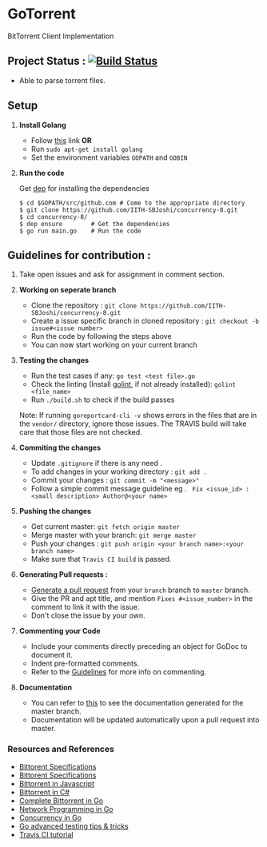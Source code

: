 # GoTorrent
BitTorrent Client Implementation

## Project Status : [![Build Status](https://travis-ci.com/IITH-SBJoshi/concurrency-8.svg?token=PzczDKzHVxyhM8id75xo&branch=master)](https://travis-ci.com/IITH-SBJoshi/concurrency-8)
- Able to parse torrent files.

## Setup
1. **Install Golang**
	- Follow [this](https://golang.org/doc/install) link **OR**
	- Run ```sudo apt-get install golang```
	- Set the environment variables `GOPATH` and `GOBIN`
2. **Run the code**
	
	Get [dep](https://github.com/golang/dep) for installing the dependencies
	```
	$ cd $GOPATH/src/github.com # Come to the appropriate directory
	$ git clone https://github.com/IITH-SBJoshi/concurrency-8.git
	$ cd concurrency-8/
	$ dep ensure		# Get the dependencies
	$ go run main.go	# Run the code
	```

## Guidelines for contribution :
1. Take open issues and ask for assignment in comment section.
2. **Working on seperate branch**
	- Clone the repository : ```git clone https://github.com/IITH-SBJoshi/concurrency-8.git```
	- Create a issue specific branch in cloned repository : ```git checkout -b issue#<issue number>```
	- Run the code by following the steps above
	- You can now start working on your current branch
3. **Testing the changes**
	- Run the test cases if any: ```go test <test file>.go```
	- Check the linting (Install [golint](https://github.com/golang/lint), if not already installed): ```golint <file_name>```
	- Run `./build.sh` to check if the build passes

	Note: If running `goreportcard-cli -v` shows errors in the files that are in the `vendor/` directory, ignore those issues. The TRAVIS build will take care that those files are not checked.
4. **Commiting the changes**
	- Update ```.gitignore``` if there is any need .
	- To add changes in your working directory : ```git add .```
	- Commit your changes : ```git commit -m "<message>"```
	- Follow a simple commit message guideline eg . ``` Fix <issue_id> : <small description> Author@<your name>```
5. **Pushing the changes**
	- Get current master: `git fetch origin master`
	- Merge master with your branch: `git merge master`
	- Push your changes : ```git push origin <your branch name>:<your branch name>```
	- Make sure that ```Travis CI build``` is passed.
6. **Generating Pull requests :**
	- [Generate a pull request](https://help.github.com/articles/about-pull-requests/) from your ```branch``` branch to ```master``` branch.
	- Give the PR and apt title, and mention `Fixes #<issue_number>` in the comment to link it with the issue.
	- Don't close the issue by your own.
7. **Commenting your Code**
	- Include your comments directly preceding an object for GoDoc to document it.
	- Indent pre-formatted comments.
	- Refer to the [Guidelines](https://blog.golang.org/godoc-documenting-go-code) for more info on commenting.
8. **Documentation**
	- You can refer to [this](http://13.71.92.90/pkg/concurrency-8) to see the documentation generated for the master branch.
	- Documentation will be updated automatically upon a pull request into master.

### Resources and References
- [Bittorent Specifications](http://jonas.nitro.dk/bittorrent/bittorrent-rfc.html)
- [Bittorent Specifications](http://www.bittorrent.org/beps/bep_0003.html)
- [Bittorrent in Javascript](https://allenkim67.github.io/programming/2016/05/04/how-to-make-your-own-bittorrent-client.html)
- [Bittorrent in C#](https://www.seanjoflynn.com/research/bittorrent.html)
- [Complete Bittorrent in Go](https://github.com/jackpal/Taipei-Torrent)
- [Network Programming in Go](https://ipfs.io/ipfs/QmfYeDhGH9bZzihBUDEQbCbTc5k5FZKURMUoUvfmc27BwL/index.html)
- [Concurrency in Go](https://github.com/golang/go/wiki/LearnConcurrency)
- [Go advanced testing tips & tricks](https://medium.com/@povilasve/go-advanced-tips-tricks-a872503ac859)
- [Travis CI tutorial](https://docs.travis-ci.com/user/tutorial/)

